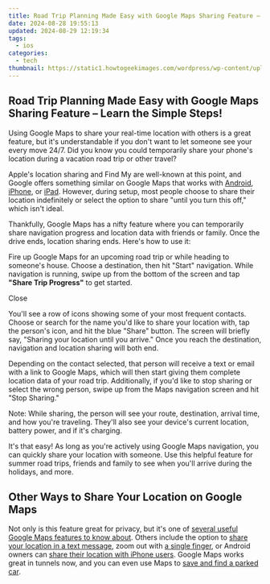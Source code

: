 ```yaml
---
title: Road Trip Planning Made Easy with Google Maps Sharing Feature – Learn the Simple Steps!
date: 2024-08-28 19:55:13
updated: 2024-08-29 12:19:34
tags:
  - ios
categories:
  - tech
thumbnail: https://static1.howtogeekimages.com/wordpress/wp-content/uploads/2024/05/two-smartphones-with-the-google-maps-app-open-one-on-the-left-with-a-share-icon-and-one-on-the-right-with-a-pin-coming-out-of-the-screen-1.jpg
---
```


## Road Trip Planning Made Easy with Google Maps Sharing Feature – Learn the Simple Steps!

Using Google Maps to share your real-time location with others is a great feature, but it's understandable if you don't want to let someone see your every move 24/7\. Did you know you could temporarily share your phone's location during a vacation road trip or other travel?

 Apple's location sharing and Find My are well-known at this point, and Google offers something similar on Google Maps that works with [Android](https://www.anrdoezrs.net/links/3607085/type/dlg/sid/UUhtgUeUpU2003079/https://play.google.com/store/apps/details?id=com.google.android.apps.maps&hl=en%5FUS&gl=US), [iPhone](https://apps.apple.com/us/app/google-maps/id585027354), or [iPad](https://apps.apple.com/us/app/google-maps/id585027354). However, during setup, most people choose to share their location indefinitely or select the option to share "until you turn this off," which isn't ideal.

 Thankfully, Google Maps has a nifty feature where you can temporarily share navigation progress and location data with friends or family. Once the drive ends, location sharing ends. Here's how to use it:

 Fire up Google Maps for an upcoming road trip or while heading to someone's house. Choose a destination, then hit "Start" navigation. While navigation is running, swipe up from the bottom of the screen and tap **"Share Trip Progress"** to get started.

Close 

 You'll see a row of icons showing some of your most frequent contacts. Choose or search for the name you'd like to share your location with, tap the person's icon, and hit the blue "Share" button. The screen will briefly say, "Sharing your location until you arrive." Once you reach the destination, navigation and location sharing will both end.

 Depending on the contact selected, that person will receive a text or email with a link to Google Maps, which will then start giving them complete location data of your road trip. Additionally, if you'd like to stop sharing or select the wrong person, swipe up from the Maps navigation screen and hit "Stop Sharing."

 Note: While sharing, the person will see your route, destination, arrival time, and how you're traveling. They'll also see your device's current location, battery power, and if it's charging.

 It's that easy! As long as you're actively using Google Maps navigation, you can quickly share your location with someone. Use this helpful feature for summer road trips, friends and family to see when you'll arrive during the holidays, and more.

##  Other Ways to Share Your Location on Google Maps

 Not only is this feature great for privacy, but it's one of [several useful Google Maps features to know about](https://location-social.techidaily.com/how-to-detect-and-stop-mspy-from-spying-on-your-oppo-a1x-5g-drfone-by-drfone-virtual-android/). Others include the option to [share your location in a text message](https://fox-boxes.techidaily.com/updated-symphony-for-statuses-whatsapps-melodic-feature/), zoom out with [a single finger](https://hardware-help.techidaily.com/1722970490695-install-instantly-top-rated-driver-software-for-arduino-mega-2560-download-today/), or Android owners can [share their location with iPhone users](https://buynow-reviews.techidaily.com/senso-activbuds-wireless-headphones-review-affordable/). Google Maps works great in tunnels now, and you can even use Maps to [save and find a parked car](https://android-transfer.techidaily.com/how-to-transfer-data-from-samsung-galaxy-s23-ultra-to-other-android-devices-drfone-by-drfone-transfer-from-android-transfer-from-android/).

<ins class="adsbygoogle"
     style="display:block"
     data-ad-format="autorelaxed"
     data-ad-client="ca-pub-7571918770474297"
     data-ad-slot="1223367746"></ins>



<ins class="adsbygoogle"
     style="display:block"
     data-ad-client="ca-pub-7571918770474297"
     data-ad-slot="8358498916"
     data-ad-format="auto"
     data-full-width-responsive="true"></ins>
